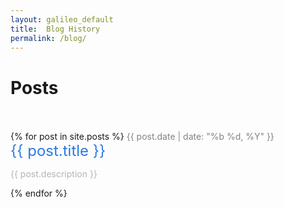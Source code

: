 ```yaml
---
layout: galileo_default
title:  Blog History
permalink: /blog/
---	
```



<style>		

.post-meta {
    font-size: 14px;
    color: #828282;
}

.post-link {
    display: block;
    font-size: 24px;
}

.light-font {
    color: #b5b5b5;
}

a {
    color: #2a7ae2;
    text-decoration: none;
}
</style>

<h1>Posts</h1>
<br><br>
{% for post in site.posts %}
<span class="post-meta">{{ post.date | date: "%b %d, %Y" }}</span>
<span class="post-link"><a href="{{ post.url }}">{{ post.title }} </a></span>
<p class="small light-font">
{{ post.description }}
</p>
{% endfor %}